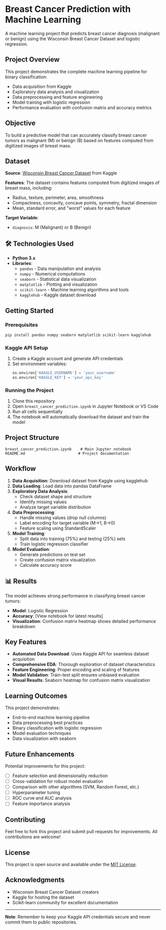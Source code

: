 # Breast Cancer Prediction with Machine Learning

A machine learning project that predicts breast cancer diagnosis (malignant or benign) using the Wisconsin Breast Cancer Dataset and logistic regression.

##  Project Overview

This project demonstrates the complete machine learning pipeline for binary classification:
- Data acquisition from Kaggle
- Exploratory data analysis and visualization
- Data preprocessing and feature engineering
- Model training with logistic regression
- Performance evaluation with confusion matrix and accuracy metrics

##  Objective

To build a predictive model that can accurately classify breast cancer tumors as malignant (M) or benign (B) based on features computed from digitized images of breast mass.

##  Dataset

**Source**: [Wisconsin Breast Cancer Dataset](https://www.kaggle.com/datasets/uciml/breast-cancer-wisconsin-data) from Kaggle

**Features**: The dataset contains features computed from digitized images of breast mass, including:
- Radius, texture, perimeter, area, smoothness
- Compactness, concavity, concave points, symmetry, fractal dimension
- Mean, standard error, and "worst" values for each feature

**Target Variable**: 
- `diagnosis`: M (Malignant) or B (Benign)

## 🛠️ Technologies Used

- **Python 3.x**
- **Libraries**:
  - `pandas` - Data manipulation and analysis
  - `numpy` - Numerical computations
  - `seaborn` - Statistical data visualization
  - `matplotlib` - Plotting and visualization
  - `scikit-learn` - Machine learning algorithms and tools
  - `kagglehub` - Kaggle dataset download

##  Getting Started

### Prerequisites

```bash
pip install pandas numpy seaborn matplotlib scikit-learn kagglehub
```

### Kaggle API Setup

1. Create a Kaggle account and generate API credentials
2. Set environment variables:
   ```python
   os.environ['KAGGLE_USERNAME'] = 'your_username'
   os.environ['KAGGLE_KEY'] = 'your_api_key'
   ```

### Running the Project

1. Clone this repository
2. Open `breast_cancer_prediction.ipynb` in Jupyter Notebook or VS Code
3. Run all cells sequentially
4. The notebook will automatically download the dataset and train the model

##  Project Structure

```
breast_cancer_prediction.ipynb    # Main Jupyter notebook
README.md                        # Project documentation
```

##  Workflow

1. **Data Acquisition**: Download dataset from Kaggle using kagglehub
2. **Data Loading**: Load data into pandas DataFrame
3. **Exploratory Data Analysis**: 
   - Check dataset shape and structure
   - Identify missing values
   - Analyze target variable distribution
4. **Data Preprocessing**:
   - Handle missing values (drop null columns)
   - Label encoding for target variable (M→1, B→0)
   - Feature scaling using StandardScaler
5. **Model Training**:
   - Split data into training (75%) and testing (25%) sets
   - Train logistic regression classifier
6. **Model Evaluation**:
   - Generate predictions on test set
   - Create confusion matrix visualization
   - Calculate accuracy score

## 📊 Results

The model achieves strong performance in classifying breast cancer tumors:

- **Model**: Logistic Regression
- **Accuracy**: [View notebook for latest results]
- **Visualization**: Confusion matrix heatmap shows detailed performance breakdown

## Key Features

- **Automated Data Download**: Uses Kaggle API for seamless dataset acquisition
- **Comprehensive EDA**: Thorough exploration of dataset characteristics
- **Feature Engineering**: Proper encoding and scaling of features
- **Model Validation**: Train-test split ensures unbiased evaluation
- **Visual Results**: Seaborn heatmap for confusion matrix visualization

## Learning Outcomes

This project demonstrates:
- End-to-end machine learning pipeline
- Data preprocessing best practices
- Binary classification with logistic regression
- Model evaluation techniques
- Data visualization with seaborn

## Future Enhancements

Potential improvements for this project:
- [ ] Feature selection and dimensionality reduction
- [ ] Cross-validation for robust model evaluation
- [ ] Comparison with other algorithms (SVM, Random Forest, etc.)
- [ ] Hyperparameter tuning
- [ ] ROC curve and AUC analysis
- [ ] Feature importance analysis

##  Contributing

Feel free to fork this project and submit pull requests for improvements. All contributions are welcome!

## License

This project is open source and available under the [MIT License](LICENSE).

## Acknowledgments

- Wisconsin Breast Cancer Dataset creators
- Kaggle for hosting the dataset
- Scikit-learn community for excellent documentation

---

**Note**: Remember to keep your Kaggle API credentials secure and never commit them to public repositories.

